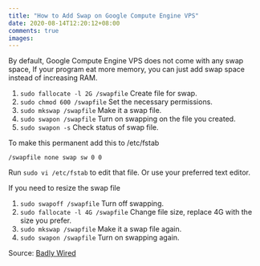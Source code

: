 ```yaml
---
title: "How to Add Swap on Google Compute Engine VPS"
date: 2020-08-14T12:20:12+08:00
comments: true
images:
---
```

By default, Google Compute Engine VPS does not come with any swap space, If your program eat more memory, you can just add swap space instead of increasing RAM.

1. `sudo fallocate -l 2G /swapfile` Create file for swap.
2. `sudo chmod 600 /swapfile` Set the necessary permissions.
3. `sudo mkswap /swapfile` Make it a swap file.
4. `sudo swapon /swapfile` Turn on swapping on the file you created.
5. `sudo swapon -s` Check status of swap file.

To make this permanent add this to /etc/fstab

`/swapfile none swap sw 0 0`

Run `sudo vi /etc/fstab` to edit that file. Or use your preferred text editor.

If you need to resize the swap file

1. `sudo swapoff /swapfile` Turn off swapping.
2. `sudo fallocate -l 4G /swapfile` Change file size, replace 4G with the size you prefer.
3. `sudo mkswap /swapfile` Make it a swap file again.
4. `sudo swapon /swapfile` Turn on swapping again.

Source: [Badly Wired](https://badlywired.com/2016/08/adding-swap-google-compute-engine/)